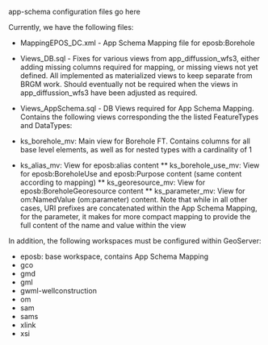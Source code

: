 app-schema configuration files go here

Currently, we have the following files:
* MappingEPOS_DC.xml - App Schema Mapping file for eposb:Borehole
* Views_DB.sql - Fixes for various views from app_diffussion_wfs3, either adding missing columns required for mapping, or missing views not yet defined. All implemented as materialized views to keep separate from BRGM work. Should eventually not be required when the views in app_diffussion_wfs3 have been adjusted as required.
* Views_AppSchema.sql - DB Views required for App Schema Mapping. Contains the following views corresponding the the listed FeatureTypes and DataTypes:

 * ks_borehole_mv: Main view for Borehole FT. Contains columns for all base level elements, as well as for nested types with a cardinality of 1
 * ks_alias_mv: View for eposb:alias content
** ks_borehole_use_mv: View for eposb:BoreholeUse and eposb:Purpose content (same content according to mapping)
** ks_georesource_mv: View for eposb:BoreholeGeoresource content
** ks_parameter_mv: View for om:NamedValue (om:parameter) content. Note that while in all other cases, URI prefixes are concatenated within the App Schema Mapping, for the parameter, it makes for more compact mapping to provide the full content of the name and value within the view

In addition, the following workspaces must be configured within GeoServer:
* eposb: base workspace, contains App Schema Mapping
* gco
* gmd
* gml
* gwml-wellconstruction
* om
* sam
* sams
* xlink
* xsi
